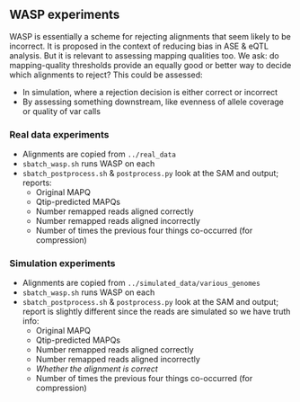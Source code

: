 ## WASP experiments

WASP is essentially a scheme for rejecting alignments that seem likely to be incorrect.  It is proposed in the context of reducing bias in ASE & eQTL analysis.  But it is relevant to assessing mapping qualities too.  We ask: do mapping-quality thresholds provide an equally good or better way to decide which alignments to reject?  This could be assessed:

* In simulation, where a rejection decision is either correct or incorrect
* By assessing something downstream, like evenness of allele coverage or quality of var calls

### Real data experiments

* Alignments are copied from `../real_data`
* `sbatch_wasp.sh` runs WASP on each
* `sbatch_postprocess.sh` & `postprocess.py` look at the SAM and output; reports:
    * Original MAPQ
    * Qtip-predicted MAPQs
    * Number remapped reads aligned correctly
    * Number remapped reads aligned incorrectly
    * Number of times the previous four things co-occurred (for compression)

### Simulation experiments

* Alignments are copied from `../simulated_data/various_genomes`
* `sbatch_wasp.sh` runs WASP on each
* `sbatch_postprocess.sh` & `postprocess.py` look at the SAM and output; report is slightly different since the reads are simulated so we have truth info:
    * Original MAPQ
    * Qtip-predicted MAPQs
    * Number remapped reads aligned correctly
    * Number remapped reads aligned incorrectly
    * _Whether the alignment is correct_
    * Number of times the previous four things co-occurred (for compression)

